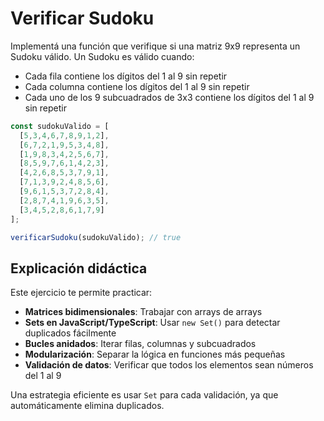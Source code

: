 # Verificar Sudoku

Implementá una función que verifique si una matriz 9x9 representa un Sudoku válido. Un Sudoku es válido cuando:
- Cada fila contiene los dígitos del 1 al 9 sin repetir
- Cada columna contiene los dígitos del 1 al 9 sin repetir  
- Cada uno de los 9 subcuadrados de 3x3 contiene los dígitos del 1 al 9 sin repetir

```ts
const sudokuValido = [
  [5,3,4,6,7,8,9,1,2],
  [6,7,2,1,9,5,3,4,8],
  [1,9,8,3,4,2,5,6,7],
  [8,5,9,7,6,1,4,2,3],
  [4,2,6,8,5,3,7,9,1],
  [7,1,3,9,2,4,8,5,6],
  [9,6,1,5,3,7,2,8,4],
  [2,8,7,4,1,9,6,3,5],
  [3,4,5,2,8,6,1,7,9]
];

verificarSudoku(sudokuValido); // true
```

## Explicación didáctica

Este ejercicio te permite practicar:
- **Matrices bidimensionales**: Trabajar con arrays de arrays
- **Sets en JavaScript/TypeScript**: Usar `new Set()` para detectar duplicados fácilmente
- **Bucles anidados**: Iterar filas, columnas y subcuadrados
- **Modularización**: Separar la lógica en funciones más pequeñas
- **Validación de datos**: Verificar que todos los elementos sean números del 1 al 9

Una estrategia eficiente es usar `Set` para cada validación, ya que automáticamente elimina duplicados.